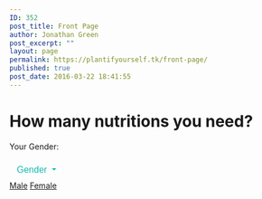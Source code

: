 ```yaml
---
ID: 352
post_title: Front Page
author: Jonathan Green
post_excerpt: ""
layout: page
permalink: https://plantifyourself.tk/front-page/
published: true
post_date: 2016-03-22 18:41:55
---
```

<!-- wp:html -->
<style>
.dropdown {
    position: relative;
    display: inline-block;
}

.dropdown-content {
    display: none;
    position: absolute;
    background-color: #f9f9f9;
    min-width: 160px;
    box-shadow: 0px 8px 16px 0px rgba(0,0,0,0.2);
    padding: 12px 16px;
    z-index: 1;
}

.dropdown:hover .dropdown-content {
    display: block;
}
.btn-outline-primary {
  color: #12bbad;
  background-color: transparent;
  background-image: none;
  border-color: #12bbad; }
  .btn-outline-primary:hover {
    color: #fff;
    background-color: #12bbad;
    border-color: #12bbad; }
  .btn-outline-primary:focus, .btn-outline-primary.focus {
    box-shadow: 0 0 0 0.2rem rgba(18, 187, 173, 0.5); }
  .btn-outline-primary.disabled, .btn-outline-primary:disabled {
    color: #12bbad;
    background-color: transparent; }
  .btn-outline-primary:not(:disabled):not(.disabled):active, .btn-outline-primary:not(:disabled):not(.disabled).active,
  .show > .btn-outline-primary.dropdown-toggle {
    color: #fff;
    background-color: #12bbad;
    border-color: #12bbad; }
    .btn-outline-primary:not(:disabled):not(.disabled):active:focus, .btn-outline-primary:not(:disabled):not(.disabled).active:focus,
    .show > .btn-outline-primary.dropdown-toggle:focus {
      box-shadow: inset 0 3px 5px rgba(0, 0, 0, 0.125), 0 0 0 0.2rem rgba(18, 187, 173, 0.5); }
.btn {
  display: inline-block;
  font-weight: 200;
  text-align: center;
  white-space: nowrap;
  vertical-align: middle;
  user-select: none;
  border: 1px solid transparent;
  padding: 0.375rem 0.75rem;
  font-size: 1rem;
  line-height: 1.5;
  border-radius: 0.25rem;
  transition: color 0.15s ease-in-out, background-color 0.15s ease-in-out, border-color 0.15s ease-in-out, box-shadow 0.15s ease-in-out; }
  .btn:hover, .btn:focus {
    text-decoration: none; }
  .btn:focus, .btn.focus {
    outline: 0;
    box-shadow: 0 0 0 0.2rem rgba(18, 187, 173, 0.25); }
  .btn.disabled, .btn:disabled {
    opacity: 0.65;
    box-shadow: none; }
  .btn:not(:disabled):not(.disabled) {
    cursor: pointer; }
  .btn:not(:disabled):not(.disabled):active, .btn:not(:disabled):not(.disabled).active {
    background-image: none;
    box-shadow: inset 0 3px 5px rgba(0, 0, 0, 0.125); }
    .btn:not(:disabled):not(.disabled):active:focus, .btn:not(:disabled):not(.disabled).active:focus {
      box-shadow: 0 0 0 0.2rem rgba(18, 187, 173, 0.25), inset 0 3px 5px rgba(0, 0, 0, 0.125); }

.dropdown-toggle::after {
  display: inline-block;
  width: 0;
  height: 0;
  margin-left: 0.255em;
  vertical-align: 0.255em;
  content: "";
  border-top: 0.3em solid;
  border-right: 0.3em solid transparent;
  border-bottom: 0;
  border-left: 0.3em solid transparent; }

.dropdown-toggle:empty::after {
  margin-left: 0; }
</style>
<div class="py-5">
    <div class="container">
      <div class="row">
        <div class="col-md-12">
          <h1 class="CTitle">How many nutritions you need?</h1>
        </div>
      </div>
    </div>
  </div>
  <div class="py-5">
    <div class="container">
      <div class="row">
        <div class="col-md-2">
          <p class="lead">Your Gender: </p>
        </div>
        <div class="col-md-6 ">
          <div class="btn-group">
            <button class="btn btn-outline-primary dropdown-toggle" data-toggle="dropdown"> Gender </button>
            <div class="dropdown-menu">
              <a class="dropdown-item" href="#">Male</a>
              <a class="dropdown-item" href="#">Female</a>
            </div>
          </div>
        </div>
      </div>
    </div>
  </div>
  <div class="CTitle">
    <div class="container">
      <div class="row">
        <div class="col-md-3"></div>
        <div class="col-md-3"></div>
        <div class="col-md-3"></div>
        <div class="col-md-3"></div>
      </div>
      <div class="row">
        <div class="col-md-3"></div>
        <div class="col-md-3"></div>
        <div class="col-md-3"></div>
        <div class="col-md-3"></div>
      </div>
      <div class="row">
        <div class="col-md-3"></div>
        <div class="col-md-3"></div>
        <div class="col-md-3"></div>
        <div class="col-md-3"></div>
      </div>
      <div class="row">
        <div class="col-md-3"></div>
        <div class="col-md-3"></div>
        <div class="col-md-3"></div>
        <div class="col-md-3"></div>
      </div>
      <div class="row">
        <div class="col-md-3"></div>
        <div class="col-md-3"></div>
        <div class="col-md-3"></div>
        <div class="col-md-3"></div>
      </div>
      <div class="row">
        <div class="col-md-3"></div>
        <div class="col-md-3"></div>
        <div class="col-md-3"></div>
        <div class="col-md-3"></div>
      </div>
      <div class="row">
        <div class="col-md-3"></div>
        <div class="col-md-3"></div>
        <div class="col-md-3"></div>
        <div class="col-md-3"></div>
      </div>
      <div class="row">
        <div class="col-md-3"></div>
        <div class="col-md-3"></div>
        <div class="col-md-3"></div>
        <div class="col-md-3"></div>
      </div>
      <div class="row">
        <div class="col-md-3"></div>
        <div class="col-md-3"></div>
        <div class="col-md-3"></div>
        <div class="col-md-3"></div>
      </div>
      <div class="row">
        <div class="col-md-3"></div>
        <div class="col-md-3"></div>
        <div class="col-md-3"></div>
        <div class="col-md-3"></div>
      </div>
      <div class="row">
        <div class="col-md-3"></div>
        <div class="col-md-3"></div>
        <div class="col-md-3"></div>
        <div class="col-md-3"></div>
      </div>
      <div class="row">
        <div class="col-md-3"></div>
        <div class="col-md-3"></div>
        <div class="col-md-3"></div>
        <div class="col-md-3"></div>
      </div>
      <div class="row">
        <div class="col-md-3"></div>
        <div class="col-md-3"></div>
        <div class="col-md-3"></div>
        <div class="col-md-3"></div>
      </div>
      <div class="row">
        <div class="col-md-3"></div>
        <div class="col-md-3"></div>
        <div class="col-md-3"></div>
        <div class="col-md-3"></div>
      </div>
      <div class="row">
        <div class="col-md-3"></div>
        <div class="col-md-3"></div>
        <div class="col-md-3"></div>
        <div class="col-md-3"></div>
      </div>
      <div class="row">
        <div class="col-md-3"></div>
        <div class="col-md-3"></div>
        <div class="col-md-3"></div>
        <div class="col-md-3"></div>
      </div>
    </div>
  </div>
<!-- /wp:html -->
